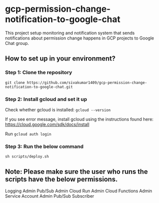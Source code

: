 # gcp-permission-change-notification-to-google-chat
This project setup monitoring and notification system that sends notifications about permission change happens in GCP projects to Google Chat group.


## How to set up in your environment?

### Step 1: Clone the repository


`git clone https://github.com/sivakumar1409/gcp-permission-change-notification-to-google-chat.git`

### Step 2: Install gcloud and set it up

Check whether gcloud is installed:
`gcloud --version`

If you see error message, install gcloud using the instructions found here: 
https://cloud.google.com/sdk/docs/install

Run `gcloud auth login`


### Step 3: Run the below command
`sh scripts/deploy.sh`


## Note: Please make sure the user who runs the scripts have the below permissions.

Logging Admin
Pub/Sub Admin
Cloud Run Admin
Cloud Functions Admin
Service Account Admin
Pub/Sub Subscriber
